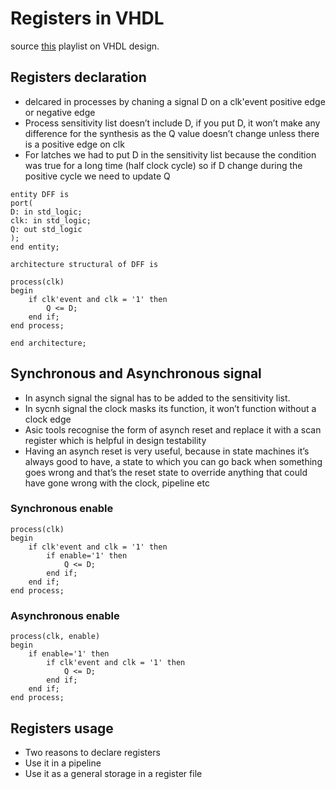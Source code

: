 # Registers in VHDL 
source [this](https://www.youtube.com/playlist?list=PLyWAP9QBe16p2HXVcyEgGAFicXJI797jK) playlist on VHDL design.

## Registers declaration
-  delcared in processes by chaning a signal D on a clk'event positive edge or negative edge
- Process sensitivity list doesn’t include D, if you put D, it won’t make any difference for the synthesis as the Q value doesn’t change unless there is a positive edge on clk
- For latches we had to put D in the sensitivity list because the condition was true for a long time (half clock cycle) so if D change during the positive cycle we need to update Q

```
entity DFF is
port(
D: in std_logic;
clk: in std_logic;
Q: out std_logic
);
end entity;

architecture structural of DFF is

process(clk)
begin
    if clk'event and clk = '1' then
        Q <= D;
    end if;
end process;

end architecture;
```

## Synchronous and Asynchronous signal
- In asynch signal the signal has to be added to the sensitivity list.
- In sycnh signal the clock masks its function, it won’t function without a clock edge
- Asic tools recognise the form of asynch reset and replace it with a scan register which is helpful in design testability
- Having an asynch reset is very useful, because in state machines it’s always good to have, a state to which you can go back when something goes wrong and that’s the reset state to override anything that could have gone wrong with the clock, pipeline etc

### Synchronous enable

```
process(clk)
begin
    if clk'event and clk = '1' then
        if enable='1' then
            Q <= D;
        end if;
    end if;
end process;
```
### Asynchronous enable

```
process(clk, enable)
begin
    if enable='1' then
        if clk'event and clk = '1' then
            Q <= D;
        end if;
    end if;
end process;
```


## Registers usage
- Two reasons to declare registers 
- Use it in a pipeline
- Use it as a general storage in a register file
